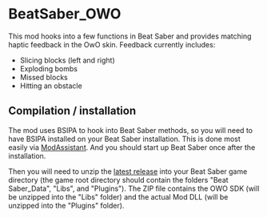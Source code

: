 # BeatSaber_OWO

This mod hooks into a few functions in Beat Saber and provides matching haptic feedback in the OwO skin. Feedback currently includes:
* Slicing blocks (left and right)
* Exploding bombs
* Missed blocks
* Hitting an obstacle

## Compilation / installation

The mod uses BSIPA to hook into Beat Saber methods, so you will need to have BSIPA installed on your Beat Saber installation. This is done most easily via [ModAssistant](https://github.com/Assistant/ModAssistant). And you should start up Beat Saber once after the installation.

Then you will need to unzip the [latest release](https://github.com/floh-bhaptics/BeatSaber_OWO/releases/latest/) into your Beat Saber game directory (the game root directory should contain the folders "Beat Saber_Data", "Libs", and "Plugins"). The ZIP file contains the OWO SDK (will be unzipped into the "Libs" folder) and the actual Mod DLL (will be unzipped into the "Plugins" folder).
